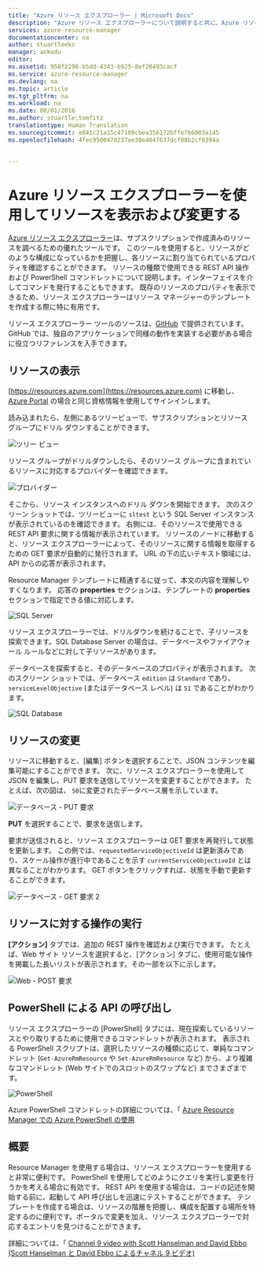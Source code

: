 ```yaml
---
title: "Azure リソース エクスプローラー | Microsoft Docs"
description: "Azure リソース エクスプローラーについて説明すると共に、Azure リソース エクスプローラーから Azure リソース マネージャーを介してデプロイを表示し更新する方法についても示します。"
services: azure-resource-manager
documentationcenter: na
author: stuartleeks
manager: ankodu
editor: 
ms.assetid: 950f2298-b5dd-4343-b925-8ef28493cacf
ms.service: azure-resource-manager
ms.devlang: na
ms.topic: article
ms.tgt_pltfrm: na
ms.workload: na
ms.date: 08/01/2016
ms.author: stuartle;tomfitz
translationtype: Human Translation
ms.sourcegitcommit: e841c21a15c47108cbea356172bffe766003a145
ms.openlocfilehash: 4fec9500470237ee38e404f637dcf08b2cf0394a


---
```

# <a name="use-azure-resource-explorer-to-view-and-modify-resources"></a>Azure リソース エクスプローラーを使用してリソースを表示および変更する
[Azure リソース エクスプローラー](https://resources.azure.com)は、サブスクリプションで作成済みのリソースを調べるための優れたツールです。 このツールを使用すると、リソースがどのような構成になっているかを把握し、各リソースに割り当てられているプロパティを確認することができます。 リソースの種類で使用できる REST API 操作および PowerShell コマンドレットについて説明します。インターフェイスを介してコマンドを発行することもできます。 既存のリソースのプロパティを表示できるため、リソース エクスプローラーはリソース マネージャーのテンプレートを作成する際に特に有用です。

リソース エクスプローラー ツールのソースは、[GitHub](https://github.com/projectkudu/ARMExplorer) で提供されています。GitHub では、独自のアプリケーションで同様の動作を実装する必要がある場合に役立つリファレンスを入手できます。

## <a name="view-resources"></a>リソースの表示
[https://resources.azure.com](https://resources.azure.com) に移動し、[Azure Portal](https://portal.azure.com) の場合と同じ資格情報を使用してサインインします。

読み込まれたら、左側にあるツリービューで、サブスクリプションとリソース グループにドリル ダウンすることができます。

![ツリー ビュー](./media/resource-manager-resource-explorer/are-01-treeview.png)

リソース グループがドリルダウンしたら、そのリソース グループに含まれているリソースに対応するプロバイダーを確認できます。

![プロバイダー](./media/resource-manager-resource-explorer/are-02-treeview-providers.png)

そこから、リソース インスタンスへのドリル ダウンを開始できます。 次のスクリーン ショットでは、ツリービューに `sltest` という SQL Server インスタンスが表示されているのを確認できます。 右側には、そのリソースで使用できる REST API 要求に関する情報が表示されています。 リソースのノードに移動すると、リソース エクスプローラーによって、そのリソースに関する情報を取得するための GET 要求が自動的に発行されます。 URL の下の広いテキスト領域には、API からの応答が表示されます。 

Resource Manager テンプレートに精通するに従って、本文の内容を理解しやすくなります。 応答の **properties** セクションは、テンプレートの **properties** セクションで指定できる値に対応します。

![SQL Server](./media/resource-manager-resource-explorer/are-03-sqlserver-with-response.png)

リソース エクスプローラーでは、ドリルダウンを続けることで、子リソースを探索できます。SQL Database Server の場合は、データベースやファイアウォール ルールなどに対して子リソースがあります。

データベースを探索すると、そのデータベースのプロパティが表示されます。 次のスクリーン ショットでは、データベース `edition` は `Standard` であり、`serviceLevelObjective` (またはデータベース レベル) は `S1` であることがわかります。

![SQL Database](./media/resource-manager-resource-explorer/are-04-database-get.png)

## <a name="change-resources"></a>リソースの変更
リソースに移動すると、[編集] ボタンを選択することで、JSON コンテンツを編集可能にすることができます。 次に、リソース エクスプローラーを使用して JSON を編集し、PUT 要求を送信してリソースを変更することができます。 たとえば、次の図は、 `S0`に変更されたデータベース層を示しています。

![データベース - PUT 要求](./media/resource-manager-resource-explorer/are-05-database-put.png)

**PUT** を選択することで、要求を送信します。 

要求が送信されると、リソース エクスプローラーは GET 要求を再発行して状態を更新します。 この例では、`requestedServiceObjectiveId` は更新済みであり、スケール操作が進行中であることを示す `currentServiceObjectiveId` とは異なることがわかります。 GET ボタンをクリックすれば、状態を手動で更新することができます。

![データベース - GET 要求 2](./media/resource-manager-resource-explorer/are-06-database-get2.png)

## <a name="performing-actions-on-resources"></a>リソースに対する操作の実行
**[アクション]** タブでは、追加の REST 操作を確認および実行できます。 たとえば、Web サイト リソースを選択すると、[アクション] タブに、使用可能な操作を掲載した長いリストが表示されます。その一部を以下に示します。

![Web - POST 要求](./media/resource-manager-resource-explorer/are-web-post.png)

## <a name="invoking-the-api-via-powershell"></a>PowerShell による API の呼び出し
リソース エクスプローラーの [PowerShell] タブには、現在探索しているリソースとやり取りするために使用できるコマンドレットが表示されます。 表示される PowerShell スクリプトは、選択したリソースの種類に応じて、単純なコマンドレット (`Get-AzureRmResource` や `Set-AzureRmResource` など) から、より複雑なコマンドレット (Web サイトでのスロットのスワップなど) までさまざまです。 

![PowerShell](./media/resource-manager-resource-explorer/are-07-powershell.png)

Azure PowerShell コマンドレットの詳細については、「 [Azure Resource Manager での Azure PowerShell の使用](powershell-azure-resource-manager.md)

## <a name="summary"></a>概要
Resource Manager を使用する場合は、リソース エクスプローラーを使用すると非常に便利です。 PowerShell を使用してどのようにクエリを実行し変更を行うかを考える場合に有効です。 REST API を使用する場合は、コードの記述を開始する前に、起動して API 呼び出しを迅速にテストすることができます。 テンプレートを作成する場合は、リソースの階層を把握し、構成を配置する場所を特定するのに便利です。ポータルで変更を加え、リソース エクスプローラーで対応するエントリを見つけることができます。

詳細については、「 [Channel 9 video with Scott Hanselman and David Ebbo (Scott Hanselman と David Ebbo によるチャネル 9 ビデオ)](https://channel9.msdn.com/Shows/Azure-Friday/Azure-Resource-Manager-Explorer-with-David-Ebbo)




<!--HONumber=Nov16_HO3-->


